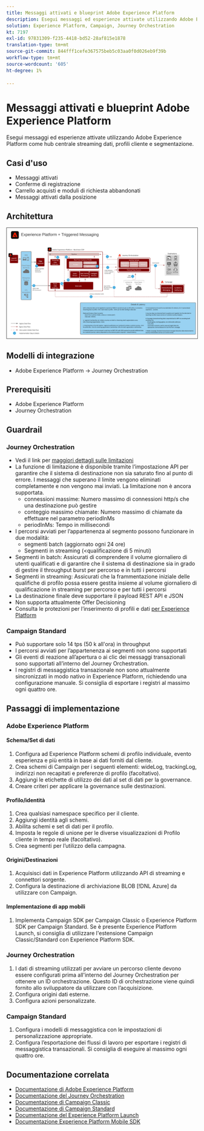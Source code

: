 ```yaml
---
title: Messaggi attivati e blueprint Adobe Experience Platform
description: Esegui messaggi ed esperienze attivate utilizzando Adobe Experience Platform come hub centrale streaming dati, profili cliente e segmentazione.
solution: Experience Platform, Campaign, Journey Orchestration
kt: 7197
exl-id: 97831309-f235-4418-bd52-28af815e1878
translation-type: tm+mt
source-git-commit: 844fff1cefe367575beb5c03aa0f0d026eb9f39b
workflow-type: tm+mt
source-wordcount: '605'
ht-degree: 1%

---
```


# Messaggi attivati e blueprint Adobe Experience Platform

Esegui messaggi ed esperienze attivate utilizzando Adobe Experience Platform come hub centrale streaming dati, profili cliente e segmentazione.

## Casi d&#39;uso

* Messaggi attivati
* Conferme di registrazione
* Carrello acquisti e moduli di richiesta abbandonati
* Messaggi attivati dalla posizione

## Architettura

<img src="assets/triggered.svg" alt="Architettura di riferimento per lo scenario di messaggistica attivata e Adobe Experience Platform" style="border:1px solid #4a4a4a" />

## Modelli di integrazione

* Adobe Experience Platform -> Journey Orchestration

## Prerequisiti

* Adobe Experience Platform
* Journey Orchestration

## Guardrail

### Journey Orchestration

* Vedi il link per [maggiori dettagli sulle limitazioni](https://experienceleague.adobe.com/docs/journeys/using/starting-with-journeys/limitations.html?lang=en#starting-with-journeys)
* La funzione di limitazione è disponibile tramite l’impostazione API per garantire che il sistema di destinazione non sia saturato fino al punto di errore. I messaggi che superano il limite vengono eliminati completamente e non vengono mai inviati. La limitazione non è ancora supportata.
   * connessioni massime: Numero massimo di connessioni http/s che una destinazione può gestire
   * conteggio massimo chiamate: Numero massimo di chiamate da effettuare nel parametro periodInMs
   * periodInMs: Tempo in millisecondi
* I percorsi avviati per l’appartenenza al segmento possono funzionare in due modalità:
   * segmenti batch (aggiornato ogni 24 ore)
   * Segmenti in streaming (&lt;qualificazione di 5 minuti)
* Segmenti in batch: Assicurati di comprendere il volume giornaliero di utenti qualificati e di garantire che il sistema di destinazione sia in grado di gestire il throughput burst per percorso e in tutti i percorsi
* Segmenti in streaming: Assicurati che la frammentazione iniziale delle qualifiche di profilo possa essere gestita insieme al volume giornaliero di qualificazione in streaming per percorso e per tutti i percorsi
* La destinazione finale deve supportare il payload REST API e JSON
* Non supporta attualmente Offer Decisioning
* Consulta le protezioni per l’inserimento di profili e dati [per Experience Platform](https://experienceleague.adobe.com/docs/experience-platform/profile/guardrails.html?lang=en)

### Campaign Standard

* Può supportare solo 14 tps (50 k all&#39;ora) in throughput
* I percorsi avviati per l’appartenenza ai segmenti non sono supportati
* Gli eventi di reazione all’apertura o ai clic dei messaggi transazionali sono supportati all’interno del Journey Orchestration.
* I registri di messaggistica transazionale non sono attualmente sincronizzati in modo nativo in Experience Platform, richiedendo una configurazione manuale. Si consiglia di esportare i registri al massimo ogni quattro ore.


## Passaggi di implementazione

### Adobe Experience Platform

#### Schema/Set di dati

1. Configura ad Experience Platform schemi di profilo individuale, evento esperienza e più entità in base ai dati forniti dal cliente.
1. Crea schemi di Campaign per i seguenti elementi: wideLog, trackingLog, indirizzi non recapitati e preferenze di profilo (facoltativo).
1. Aggiungi le etichette di utilizzo dei dati al set di dati per la governance.
1. Creare criteri per applicare la governance sulle destinazioni.

#### Profilo/identità

1. Crea qualsiasi namespace specifico per il cliente.
1. Aggiungi identità agli schemi.
1. Abilita schemi e set di dati per il profilo.
1. Imposta le regole di unione per le diverse visualizzazioni di Profilo cliente in tempo reale (facoltativo).
1. Crea segmenti per l’utilizzo della campagna.

#### Origini/Destinazioni

1. Acquisisci dati in Experience Platform utilizzando API di streaming e connettori sorgente.
1. Configura la destinazione di archiviazione BLOB [!DNL Azure] da utilizzare con Campaign.

#### Implementazione di app mobili

1. Implementa Campaign SDK per Campaign Classic o Experience Platform SDK per Campaign Standard. Se è presente Experience Platform Launch, si consiglia di utilizzare l&#39;estensione Campaign Classic/Standard con Experience Platform SDK.


### Journey Orchestration

1. I dati di streaming utilizzati per avviare un percorso cliente devono essere configurati prima all&#39;interno del Journey Orchestration per ottenere un ID orchestrazione. Questo ID di orchestrazione viene quindi fornito allo sviluppatore da utilizzare con l’acquisizione.
1. Configura origini dati esterne.
1. Configura azioni personalizzate.

### Campaign Standard

1. Configura i modelli di messaggistica con le impostazioni di personalizzazione appropriate.
1. Configura l’esportazione dei flussi di lavoro per esportare i registri di messaggistica transazionali. Si consiglia di eseguire al massimo ogni quattro ore.


## Documentazione correlata

* [Documentazione di Adobe Experience Platform](https://experienceleague.adobe.com/docs/experience-platform.html?lang=en)
* [Documentazione del Journey Orchestration](https://experienceleague.adobe.com/docs/journey-orchestration.html?lang=en)
* [Documentazione di Campaign Classic](https://experienceleague.adobe.com/docs/campaign-classic.html?lang=en)
* [Documentazione di Campaign Standard](https://experienceleague.adobe.com/docs/campaign-standard.html?lang=en)
* [Documentazione del Experience Platform Launch](https://experienceleague.adobe.com/docs/launch.html?lang=en)
* [Documentazione Experience Platform Mobile SDK](https://experienceleague.adobe.com/docs/mobile.html?lang=en)
